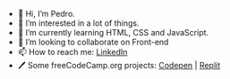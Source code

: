 - 👋 Hi, I’m Pedro.
- 👀 I’m interested in a lot of things.
- 🌱 I’m currently learning HTML, CSS and JavaScript.
- 💞️ I’m looking to collaborate on Front-end
- 📫 How to reach me: <a href="https://www.linkedin.com/in/pedro-monteiro-218930189/" target="_blank" rel="noreferrer noopener">LinkedIn</a>
- 🖊️ Some freeCodeCamp.org projects: <a href="https://codepen.io/montteiropedro" target="_blank" rel="noreferrer noopener">Codepen</a> | <a href="https://replit.com/@montteiropedro" target="_blank" rel="noreferrer noopener">Replit</a>

<!---
montteiropedro/montteiropedro is a ✨ special ✨ repository because its `README.md` (this file) appears on your GitHub profile.
You can click the Preview link to take a look at your changes.
--->
